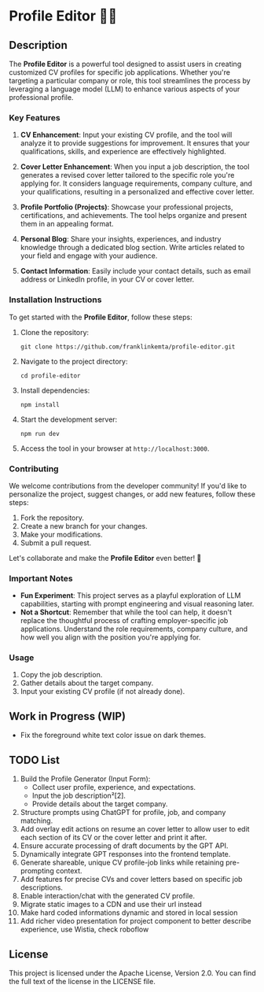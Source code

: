 # Profile Editor 📄🍻

## Description
The **Profile Editor** is a powerful tool designed to assist users in creating customized CV profiles for specific job applications. Whether you're targeting a particular company or role, this tool streamlines the process by leveraging a language model (LLM) to enhance various aspects of your professional profile.

### Key Features
1. **CV Enhancement**: Input your existing CV profile, and the tool will analyze it to provide suggestions for improvement. It ensures that your qualifications, skills, and experience are effectively highlighted.

2. **Cover Letter Enhancement**: When you input a job description, the tool generates a revised cover letter tailored to the specific role you're applying for. It considers language requirements, company culture, and your qualifications, resulting in a personalized and effective cover letter.

3. **Profile Portfolio (Projects)**: Showcase your professional projects, certifications, and achievements. The tool helps organize and present them in an appealing format.

4. **Personal Blog**: Share your insights, experiences, and industry knowledge through a dedicated blog section. Write articles related to your field and engage with your audience.

5. **Contact Information**: Easily include your contact details, such as email address or LinkedIn profile, in your CV or cover letter.

### Installation Instructions
To get started with the **Profile Editor**, follow these steps:

1. Clone the repository:
   ```
   git clone https://github.com/franklinkemta/profile-editor.git
   ```

2. Navigate to the project directory:
   ```
   cd profile-editor
   ```

3. Install dependencies:
   ```
   npm install
   ```

4. Start the development server:
   ```
   npm run dev
   ```

5. Access the tool in your browser at `http://localhost:3000`.

### Contributing
We welcome contributions from the developer community! If you'd like to personalize the project, suggest changes, or add new features, follow these steps:

1. Fork the repository.
2. Create a new branch for your changes.
3. Make your modifications.
4. Submit a pull request.

Let's collaborate and make the **Profile Editor** even better! 🚀

### Important Notes
- **Fun Experiment**: This project serves as a playful exploration of LLM capabilities, starting with prompt engineering and visual reasoning later.
- **Not a Shortcut**: Remember that while the tool can help, it doesn't replace the thoughtful process of crafting employer-specific job applications. Understand the role requirements, company culture, and how well you align with the position you're applying for.

### Usage
1. Copy the job description.
2. Gather details about the target company.
3. Input your existing CV profile (if not already done).

## Work in Progress (WIP)
- Fix the foreground white text color issue on dark themes.

## TODO List
1. Build the Profile Generator (Input Form):
   - Collect user profile, experience, and expectations.
   - Input the job description²[2].
   - Provide details about the target company.
2. Structure prompts using ChatGPT for profile, job, and company matching.
3. Add overlay edit actions on resume an cover letter to allow user to edit each section of its CV or the cover letter and print it after.
4. Ensure accurate processing of draft documents by the GPT API.
5. Dynamically integrate GPT responses into the frontend template.
6. Generate shareable, unique CV profile-job links while retaining pre-prompting context.
7. Add features for precise CVs and cover letters based on specific job descriptions.
8. Enable interaction/chat with the generated CV profile.
9. Migrate static images to a CDN and use their url instead
10. Make hard coded informations dynamic and stored in local session
11. Add richer video presentation for project component to better describe experience, use Wistia, check roboflow

## License
This project is licensed under the Apache License, Version 2.0. You can find the full text of the license in the LICENSE file.